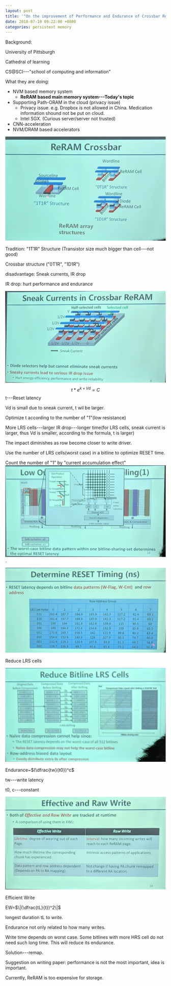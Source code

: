```yaml
---
layout: post
title: '"On the improvement of Performance and Endurance of Crossbar Resistive Memory"---lecture notes'
date: 2018-07-10 09:22:00 +0800
categories: persistent memory
---
```




Background:

University of Pittsburgh

Cathedral of learning 

CS@SCI---"school of computing and information" 

 

What they are doing:

- NVM based memory system
  - **ReRAM based main memory system---Today's topic**
- Supporting Path-ORAM in the cloud (privacy issue)
  - Privacy issue. e.g. Dropbox is not allowed in China. Medication information shound not be put on cloud.
  - Intel SGX. (Curious server/server not trusted)
- CNN-acceleration
- NVM/DRAM based accelerators

 

![img](/assets/images/MVIMG_20180710_094733.jpg)

Tradition: "1T1R" Structure (Transistor size much bigger than cell---not good)

Crossbar structure ("0T1R", "1D1R")

disadvantage: Sneak currents, IR drop

IR drop: hurt performance and endurance

![img](/assets/images/MVIMG_20180710_095104.jpg)
$$
t*e^{k\times Vd}=C
$$
t---Reset latency

Vd is small due to sneak current, t wil be larger.

Optimize t according to the number of "1"(low resistance)

More LRS cells---larger IR drop---longer time(for LRS cells, sneak current is larger, thus Vd is smaller, according to the formula, t is larger)

The impact diminishes as row become closer to write driver.

Use the number of LRS cells(worst case) in a bitline to optimize RESET time.

Count the number of "1" by "current accumulation effect"![img](/assets/images/MVIMG_20180710_100838.jpg).

![img](/assets/images/MVIMG_20180710_101228.jpg)

Reduce LRS cells

![img](/assets/images/MVIMG_20180710_101909.jpg)

 

Endurance~$(\dfrac{tw}{t0})^c$

tw---write latency

t0, c---constant

![img](/assets/images/MVIMG_20180710_103442.jpg)

Efficient Write

EW=$\|(\dfrac{tL}{t})^2\|$

longest duration tL to write.

Endurance not only related to how many writes.

Write time depends on worst case. Some bitlines with more HRS cell do not need such long time. This will reduce its endurance.

Solution---remap.

 

Suggestion on writing paper: performance is not the most important, idea is important.

Currently, ReRAM is too expensive for storage.
